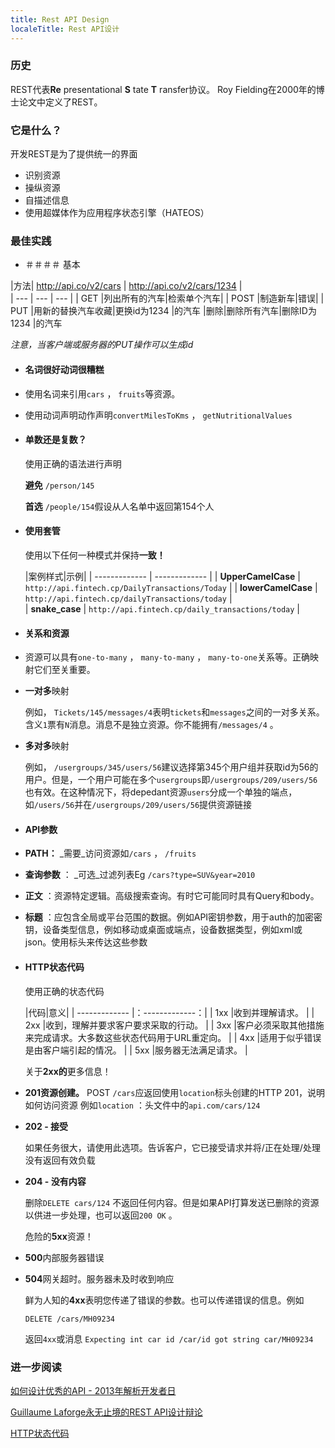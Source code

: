 ```yaml
---
title: Rest API Design
localeTitle: Rest API设计
---
```

### 历史

REST代表**Re** presentational **S** tate **T** ransfer协议。 Roy Fielding在2000年的博士论文中定义了REST。

### 它是什么？

开发REST是为了提供统一的界面

*   识别资源
*   操纵资源
*   自描述信息
*   使用超媒体作为应用程序状态引擎（HATEOS）

### 最佳实践

*   ＃＃＃＃ 基本

|方法| http://api.co/v2/cars | http://api.co/v2/cars/1234 |  
| --- | --- | --- | | GET |列出所有的汽车|检索单个汽车| | POST |制造新车|错误| | PUT |用新的替换汽车收藏|更换id为1234 |的汽车 |删除|删除所有汽车|删除ID为1234 |的汽车

_注意，当客户端或服务器的PUT操作可以生成id_

*   #### 名词很好动词很糟糕
    
*   使用名词来引用`cars` ， `fruits`等资源。
    
*   使用动词声明动作声明`convertMilesToKms` ， `getNutritionalValues`
    
*   #### 单数还是复数？
    
    使用正确的语法进行声明
    
    **避免** `/person/145`
    
    **首选** `/people/154`假设从人名单中返回第154个人
    
*   #### 使用套管
    
    使用以下任何一种模式并保持**一致！**
    
    |案例样式|示例| | ------------- | ------------- | | **UpperCamelCase** | `http://api.fintech.cp/DailyTransactions/Today` | | **lowerCamelCase** | `http://api.fintech.cp/dailyTransactions/today` |  
    | **snake\_case** | `http://api.fintech.cp/daily_transactions/today` |
    
*   #### **关系和资源**
    
*   资源可以具有`one-to-many` ， `many-to-many` ， `many-to-one`关系等。正确映射它们至关重要。
    
*   **一对多**映射
    
    例如， `Tickets/145/messages/4`表明`tickets`和`messages`之间的一对多关系。含义`1`票有`N`消息。消息不是独立资源。你不能拥有`/messages/4` 。
    
*   **多对多**映射
    
    例如， `/usergroups/345/users/56`建议选择第345个用户组并获取id为56的用户。但是，一个用户可能在多个`usergroups`即`/usergroups/209/users/56`也有效。在这种情况下，将depedant资源`users`分成一个单独的端点，如`/users/56`并在`/usergroups/209/users/56`提供资源链接
    
*   #### **API参数**
    
*   **PATH：** _需要_访问资源如`/cars` ， `/fruits`
    
*   **查询参数** ： _可选_过滤列表Eg `/cars?type=SUV&year=2010`
    
*   **正文** ：资源特定逻辑。高级搜索查询。有时它可能同时具有Query和body。
    
*   **标题** ：应包含全局或平台范围的数据。例如API密钥参数，用于auth的加密密钥，设备类型信息，例如移动或桌面或端点，设备数据类型，例如xml或json。使用标头来传达这些参数
    
*   #### HTTP状态代码
    
    使用正确的状态代码
    
    |代码|意义| | ------------- |：-------------：| | 1xx |收到并理解请求。 | | 2xx |收到，理解并要求客户要求采取的行动。 | | 3xx |客户必须采取其他措施来完成请求。大多数这些状态代码用于URL重定向。 | | 4xx |适用于似乎错误是由客户端引起的情况。 | | 5xx |服务器无法满足请求。 |
    
    关于**2xx的**更多信息！
    
*   **201资源创建。** POST `/cars`应返回使用`location`标头创建的HTTP 201，说明如何访问资源 例如`location` ：头文件中的`api.com/cars/124`
    
*   **202 - 接受**
    
    如果任务很大，请使用此选项。告诉客户，它已接受请求并将/正在处理/处理 没有返回有效负载
    
*   **204 - 没有内容**
    
    删除`DELETE cars/124` 不返回任何内容。但是如果API打算发送已删除的资源以供进一步处理，也可以返回`200 OK` 。
    
    危险的**5xx**资源！
    
*   **500**内部服务器错误
    
*   **504**网关超时。服务器未及时收到响应
    
    鲜为人知的**4xx**表明您传递了错误的参数。也可以传递错误的信息。例如
    
    `DELETE /cars/MH09234`
    
    返回`4xx`或消息 `Expecting int car id /car/id got string car/MH09234`
    

### **进一步阅读**

[如何设计优秀的API - 2013年解析开发者日](https://www.youtube.com/watch?v=qCdpTji8nxo)

[Guillaume Laforge永无止境的REST API设计辩论](https://www.youtube.com/watch?v=48azd2VqtP0)

[HTTP状态代码](https://httpstatuses.com/)

